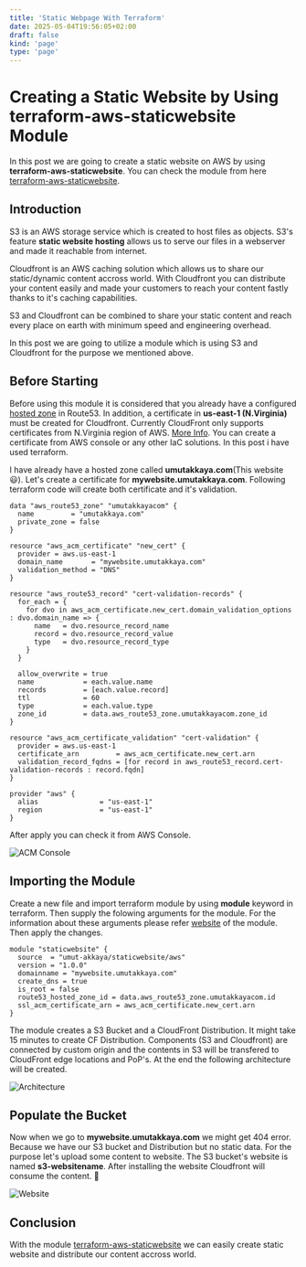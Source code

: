 ```yaml
---
title: 'Static Webpage With Terraform'
date: 2025-05-04T19:56:05+02:00
draft: false
kind: 'page'
type: 'page'
---
```

# Creating a Static Website by Using terraform-aws-staticwebsite Module

In this post we are going to create a static website on AWS by using **terraform-aws-staticwebsite**. You can check the module from here [terraform-aws-staticwebsite](https://registry.terraform.io/modules/umut-akkaya/staticwebsite/aws/latest). 

## Introduction

S3 is an AWS storage service which is created to host files as objects. S3's feature **static website hosting** allows us to serve our files in a webserver and made it reachable from internet.

Cloudfront is an AWS caching solution which allows us to share our static/dynamic content accross world. With Cloudfront you can distribute your content easily and made your customers to reach your content fastly thanks to it's caching capabilities.

S3 and Cloudfront can be combined to share your static content and reach every place on earth with minimum speed and engineering overhead. 

In this post we are going to utilize a module which is using S3 and Cloudfront for the purpose we mentioned above.

## Before Starting

Before using this module it is considered that you already have a configured [hosted zone](https://docs.aws.amazon.com/Route53/latest/DeveloperGuide/hosted-zones-working-with.html) in Route53. In addition, a certificate in **us-east-1 (N.Virginia)** must be created for Cloudfront. Currently CloudFront only supports certificates from N.Virginia region of AWS. [More Info](https://docs.aws.amazon.com/AmazonCloudFront/latest/DeveloperGuide/cnames-and-https-requirements.html). You can create a certificate from AWS console or any other IaC solutions. In this post i have used terraform. 

I have already have a hosted zone called **umutakkaya.com**(This website :smiley:). Let's create a certificate for **mywebsite.umutakkaya.com**. Following terraform code will create both certificate and it's validation. 

```hcl
data "aws_route53_zone" "umutakkayacom" {
  name         = "umutakkaya.com"
  private_zone = false
}

resource "aws_acm_certificate" "new_cert" {
  provider = aws.us-east-1
  domain_name       = "mywebsite.umutakkaya.com"
  validation_method = "DNS"
}

resource "aws_route53_record" "cert-validation-records" {
  for_each = {
    for dvo in aws_acm_certificate.new_cert.domain_validation_options : dvo.domain_name => {
      name   = dvo.resource_record_name
      record = dvo.resource_record_value
      type   = dvo.resource_record_type
    }
  }

  allow_overwrite = true
  name            = each.value.name
  records         = [each.value.record]
  ttl             = 60
  type            = each.value.type
  zone_id         = data.aws_route53_zone.umutakkayacom.zone_id
}

resource "aws_acm_certificate_validation" "cert-validation" {
  provider = aws.us-east-1
  certificate_arn         = aws_acm_certificate.new_cert.arn
  validation_record_fqdns = [for record in aws_route53_record.cert-validation-records : record.fqdn]
}

provider "aws" {
  alias               = "us-east-1"
  region              = "us-east-1"
}
```

After apply you can check it from AWS Console.

![ACM Console](/posts/s3-cert.png)

## Importing the Module

Create a new file and import terraform module by using **module** keyword in terraform. Then supply the folowing arguments for the module. For the information about these arguments please refer [website](https://registry.terraform.io/modules/umut-akkaya/staticwebsite/aws/latest) of the module. Then apply the changes.

```hcl
module "staticwebsite" {
  source  = "umut-akkaya/staticwebsite/aws"
  version = "1.0.0"
  domainname = "mywebsite.umutakkaya.com"
  create_dns = true
  is_root = false
  route53_hosted_zone_id = data.aws_route53_zone.umutakkayacom.id
  ssl_acm_certificate_arn = aws_acm_certificate.new_cert.arn
}
```

The module creates a S3 Bucket and a CloudFront Distribution. It might take 15 minutes to create CF Distribution. Components (S3 and Cloudfront) are connected by custom origin and the contents in S3 will be transfered to CloudFront edge locations and PoP's. At the end the following architecture will be created.

![Architecture](/posts/cf-s3-arch.png)

## Populate the Bucket

Now when we go to **mywebsite.umutakkaya.com** we might get 404 error. Because we have our S3 bucket and Distribution but no static data. For the purpose let's upload some content to website. The S3 bucket's website is named **s3-websitename**. After installing the website Cloudfront will consume the content. :rocket:

![Website](/posts/mywebsite.png)

## Conclusion

With the module [terraform-aws-staticwebsite](https://registry.terraform.io/modules/umut-akkaya/staticwebsite/aws/latest) we can easily create static website and distribute our content accross world. 

